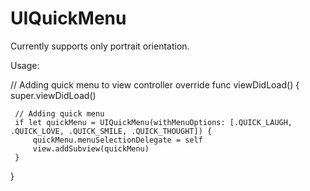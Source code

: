 # UIQuickMenu


Currently supports only portrait orientation.

Usage:

 // Adding quick menu to view controller
override func viewDidLoad() {
     super.viewDidLoad()

     // Adding quick menu
     if let quickMenu = UIQuickMenu(withMenuOptions: [.QUICK_LAUGH, .QUICK_LOVE, .QUICK_SMILE, .QUICK_THOUGHT]) {
         quickMenu.menuSelectionDelegate = self
         view.addSubview(quickMenu)
     }
 }
    
